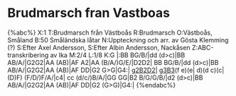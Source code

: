 # Brudmarsch fran Vastboas

{%abc%}
X:1
T:Brudmarsch från Västboås
R:Brudmarsch
O:Västboås, Småland
B:50 Småländska låtar
N:Uppteckning och arr. av Gösta Klemming (?)
S:Efter Axel Andersson,
S:Efter Albin Andersson, Nackåsen
Z:ABC-transkribering av Ika
M:2/4
L:1/8
K:G
|:BB BG/B/|dd (d>c)|BB AB/A/|G2G2|AA (AB)|AF A2|AA (B/A/)G/E/|D2D2|
BB BG/B/|dd (d>c)|BB AB/A/|G2G2|AA (AB)|AF DD|G2 G>G|G4:|
[g2B2D2]([gB]>[gB])| [g3B3](g|f)(f e)(e| d)(d c)(c|(D)F) (F/D/)F/A/|c4|
cc (d/c/)B/A/|GG GG|B2 B/G/G/B/|d2 (d>c)|BB AB/A/|G2G2|AA (AB)|AF DD|G2 (G>G)|G4:|
{%endabc%}
